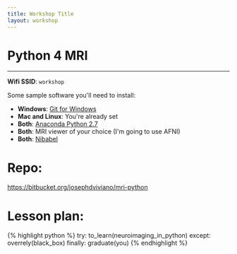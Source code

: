 ```yaml
---
title: Workshop Title
layout: workshop
---
```

# Python 4 MRI
--------

**Wifi SSID**: `workshop`

Some sample software you'll need to install:

- **Windows**: [Git for Windows](https://git-for-windows.github.io/)
- **Mac and Linux**: You're already set
- **Both**: [Anaconda Python 2.7](https://www.continuum.io/downloads)
- **Both**: MRI viewer of your choice (I'm going to use AFNI)
- **Both**: [Nibabel](http://nipy.org/nibabel/installation.html#installation)

# Repo: 
https://bitbucket.org/josephdviviano/mri-python

# Lesson plan:

{% highlight python %}
try:
   to_learn(neuroimaging_in_python)
except:
   overrely(black_box)
finally:
   graduate(you)
{% endhighlight %}

